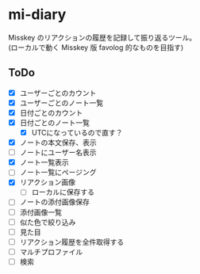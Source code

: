 # mi-diary

Misskey のリアクションの履歴を記録して振り返るツール。  
(ローカルで動く Misskey 版 favolog 的なものを目指す)

## ToDo

- [x] ユーザーごとのカウント
- [x] ユーザーごとのノート一覧
- [x] 日付ごとのカウント
- [x] 日付ごとのノート一覧
  - [x] UTCになっているので直す？
- [x] ノートの本文保存、表示
- [ ] ノートにユーザー名表示
- [x] ノート一覧表示
- [ ] ノート一覧にページング
- [x] リアクション画像
  - [ ] ローカルに保存する
- [ ] ノートの添付画像保存
- [ ] 添付画像一覧
- [ ] 似た色で絞り込み
- [ ] 見た目
- [ ] リアクション履歴を全件取得する
- [ ] マルチプロファイル
- [ ] 検索